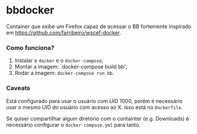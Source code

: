# bbdocker
Container que exibe um Firefox capaz de acessar o BB fortemente inspirado em https://github.com/farribeiro/wscef-docker.

### Como funciona?
1. Instalar o `docker` e o `docker-compose`;
2. Montar a imagem: `docker-compose build bb';
3. Rodar a imagem: `docker-compose run bb`.

### Caveats
Está configurado para usar o usuário com UID 1000, porém é necessário usar o mesmo UID do usuário com acesso ao X. Isso está no `Dockerfile`.

Se quiser compartilhar algum diretório com o containter (e.g. Downloads) é necessário configurar o `docker-compose.yml` para tanto.
